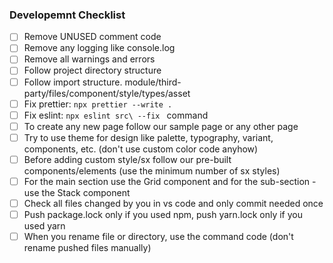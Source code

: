 ### Developemnt Checklist

- [ ] Remove UNUSED comment code
- [ ] Remove any logging like console.log
- [ ] Remove all warnings and errors
- [ ] Follow project directory structure
- [ ] Follow import structure. module/third-party/files/component/style/types/asset
- [ ] Fix prettier: `npx prettier --write .`
- [ ] Fix eslint: `npx eslint src\ --fix ` command
- [ ] To create any new page follow our sample page or any other page
- [ ] Try to use theme for design like palette, typography, variant, components, etc. (don't use custom color code anyhow)
- [ ] Before adding custom style/sx follow our pre-built components/elements (use the minimum number of sx styles)
- [ ] For the main section use the Grid component and for the sub-section - use the Stack component
- [ ] Check all files changed by you in vs code and only commit needed once
- [ ] Push package.lock only if you used npm, push yarn.lock only if you used yarn
- [ ] When you rename file or directory, use the command code (don't rename pushed files manually)
